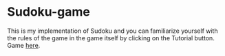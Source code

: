 # Sudoku-game
This is my implementation of Sudoku and you can familiarize yourself with the rules of the game in the game itself by clicking on the Tutorial button.  Game <a href="https://holoborodkom.github.io/Sudoku-game/">here</a>.
